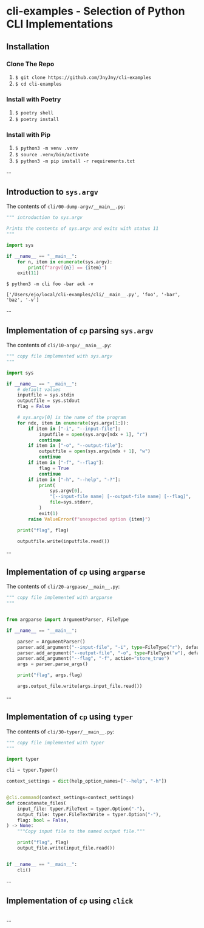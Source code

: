 # cli-examples - Selection of Python CLI Implementations

## Installation

### Clone The Repo
1. `$ git clone https://github.com/JnyJny/cli-examples`
1. `$ cd cli-examples`

### Install with Poetry
1. `$ poetry shell`
1. `$ poetry install`


### Install with Pip
1. `$ python3 -m venv .venv`
1. `$ source .venv/bin/activate`
1. `$ python3 -m pip install -r requirements.txt`

--

## Introduction to `sys.argv`
The contents of `cli/00-dump-argv/__main__.py`:
```python
""" introduction to sys.argv

Prints the contents of sys.argv and exits with status 11
"""

import sys

if __name__ == "__main__":
    for n, item in enumerate(sys.argv):
        print(f"argv[{n}] == {item}")
    exit(11)
```

```console
$ python3 -m cli foo -bar ack -v

['/Users/ejo/local/cli-examples/cli/__main__.py', 'foo', '-bar', 'baz', '-v']
```
--

## Implementation of `cp` parsing `sys.argv`

The contents of `cli/10-argv/__main__.py`:

```python
""" copy file implemented with sys.argv
"""

import sys

if __name__ == "__main__":
    # default values
    inputfile = sys.stdin
    outputfile = sys.stdout
    flag = False

    # sys.argv[0] is the name of the program
    for ndx, item in enumerate(sys.argv[1:]):
        if item in ["-i", "--input-file"]:
            inputfile = open(sys.argv[ndx + 1], "r")
            continue
        if item in ["-o", "--output-file"]:
            outputfile = open(sys.argv[ndx + 1], "w")
            continue
        if item in ["-f", "--flag"]:
            flag = True
            continue
        if item in ["-h", "--help", "-?"]:
            print(
                sys.argv[0],
                "[--input-file name] [--output-file name] [--flag]",
                file=sys.stderr,
            )
            exit(1)
        raise ValueError(f"unexpected option {item}")

    print("flag", flag)

    outputfile.write(inputfile.read())
```

--

## Implementation of `cp` using `argparse`

The contents of `cli/20-argpase/__main__.py`:
```python
""" copy file implemented with argparse
"""


from argparse import ArgumentParser, FileType

if __name__ == "__main__":

    parser = ArgumentParser()
    parser.add_argument("--input-file", "-i", type=FileType("r"), default="-")
    parser.add_argument("--output-file", "-o", type=FileType("w"), default="-")
    parser.add_argument("--flag", "-f", action="store_true")
    args = parser.parse_args()

    print("flag", args.flag)

    args.output_file.write(args.input_file.read())
```

--


## Implementation of `cp` using `typer`

The contents of `cli/30-typer/__main__.py`:
```python
""" copy file implemented with typer
"""

import typer

cli = typer.Typer()

context_settings = dict(help_option_names=["--help", "-h"])


@cli.command(context_settings=context_settings)
def concatenate_files(
    input_file: typer.FileText = typer.Option("-"),
    output_file: typer.FileTextWrite = typer.Option("-"),
    flag: bool = False,
) -> None:
    """Copy input file to the named output file."""

    print("flag", flag)
    output_file.write(input_file.read())


if __name__ == "__main__":
    cli()

```

--


## Implementation of `cp` using `click`

```python
```

--



